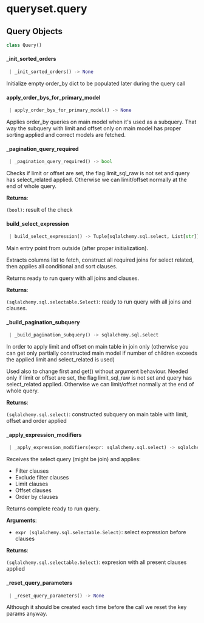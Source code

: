<a name="queryset.query"></a>
# queryset.query

<a name="queryset.query.Query"></a>
## Query Objects

```python
class Query()
```

<a name="queryset.query.Query._init_sorted_orders"></a>
#### \_init\_sorted\_orders

```python
 | _init_sorted_orders() -> None
```

Initialize empty order_by dict to be populated later during the query call

<a name="queryset.query.Query.apply_order_bys_for_primary_model"></a>
#### apply\_order\_bys\_for\_primary\_model

```python
 | apply_order_bys_for_primary_model() -> None
```

Applies order_by queries on main model when it's used as a subquery.
That way the subquery with limit and offset only on main model has proper
sorting applied and correct models are fetched.

<a name="queryset.query.Query._pagination_query_required"></a>
#### \_pagination\_query\_required

```python
 | _pagination_query_required() -> bool
```

Checks if limit or offset are set, the flag limit_sql_raw is not set
and query has select_related applied. Otherwise we can limit/offset normally
at the end of whole query.

**Returns**:

`(bool)`: result of the check

<a name="queryset.query.Query.build_select_expression"></a>
#### build\_select\_expression

```python
 | build_select_expression() -> Tuple[sqlalchemy.sql.select, List[str]]
```

Main entry point from outside (after proper initialization).

Extracts columns list to fetch,
construct all required joins for select related,
then applies all conditional and sort clauses.

Returns ready to run query with all joins and clauses.

**Returns**:

`(sqlalchemy.sql.selectable.Select)`: ready to run query with all joins and clauses.

<a name="queryset.query.Query._build_pagination_subquery"></a>
#### \_build\_pagination\_subquery

```python
 | _build_pagination_subquery() -> sqlalchemy.sql.select
```

In order to apply limit and offset on main table in join only
(otherwise you can get only partially constructed main model
if number of children exceeds the applied limit and select_related is used)

Used also to change first and get() without argument behaviour.
Needed only if limit or offset are set, the flag limit_sql_raw is not set
and query has select_related applied. Otherwise we can limit/offset normally
at the end of whole query.

**Returns**:

`(sqlalchemy.sql.select)`: constructed subquery on main table with limit, offset and order applied

<a name="queryset.query.Query._apply_expression_modifiers"></a>
#### \_apply\_expression\_modifiers

```python
 | _apply_expression_modifiers(expr: sqlalchemy.sql.select) -> sqlalchemy.sql.select
```

Receives the select query (might be join) and applies:
* Filter clauses
* Exclude filter clauses
* Limit clauses
* Offset clauses
* Order by clauses

Returns complete ready to run query.

**Arguments**:

- `expr (sqlalchemy.sql.selectable.Select)`: select expression before clauses

**Returns**:

`(sqlalchemy.sql.selectable.Select)`: expresion with all present clauses applied

<a name="queryset.query.Query._reset_query_parameters"></a>
#### \_reset\_query\_parameters

```python
 | _reset_query_parameters() -> None
```

Although it should be created each time before the call we reset the key params
anyway.

